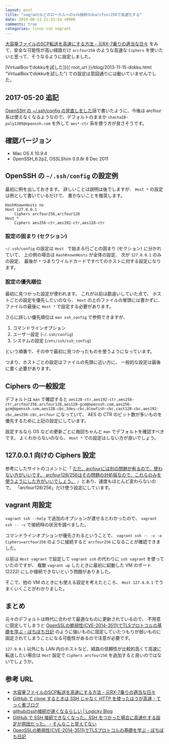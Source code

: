 ```yaml
---
layout: post
title: "vagrantなどのローカルへのssh接続のみarcfour256で高速化する"
date: 2014-08-11 21:53:54 +0900
comments: true
categories: linux ssh vagrant
---
```

[大容量ファイルのSCP転送を高速にする方法 - 元RX-7乗りの適当な日々](http://d.hatena.ne.jp/rx7/20101025/p1 "大容量ファイルのSCP転送を高速にする方法 - 元RX-7乗りの適当な日々")
をみて、安全な可能性が高い経路だけ `arcfour256` のような高速な `Ciphers` を使いたいと思って、そうなるように設定しました。

[VirtualBoxでdokkuを試した]({{ root_url }}/blog/2013-11-15-dokku.html "VirtualBoxでdokkuを試した")
での設定は意図通りには動いていませんでした。

<!--more-->

## 2017-05-20 追記

[OpenSSH の ~/.ssh/config の見直しをした](/blog/2017-05-20-openssh-config.html)話で書いたように、今後は arcfour 系は使えなくなるようなので、デフォルトのままか `chacha20-poly1305@openssh.com` を外して `aes*-ctr` 系を使う方が良さそうです。

## 確認バージョン

- Mac OS X 10.9.4
- OpenSSH_6.2p2, OSSLShim 0.9.8r 8 Dec 2011

## OpenSSH の `~/.ssh/config` の設定例

最初に例を出しておきます。
詳しいことは説明は後でしますが、
`Host *` の設定は例として書いているだけで、
書かないことを推奨します。

```text ~/.ssh/config
HashKnownHosts no
Host 127.0.0.1
	Ciphers arcfour256,arcfour128
Host *
	Ciphers aes256-ctr,aes192-ctr,aes128-ctr
```

### 設定の固まり (セクション)

`~/.ssh/config` の設定は `Host ` で始まる行ごとの固まり (セクション) に分かれていて、
上の例の場合は `HashKnownHosts` が全体の設定、
次が `127.0.0.1` のみの設定、
最後が `*` つまりワイルドカードですべてのホストに対する設定になります。

### 設定の優先順位

最初に見つかった設定が使われます。
これが以前は勘違いしていた点で、
ホストごとの設定を優先したいのなら、
`Host` の上のファイルの冒頭には書かずに、
ファイルの最後に `Host *` で設定する必要があります。

さらに詳しい優先順位は `man ssh_config` で参照できますが、

1. コマンドラインオプション
2. ユーザー設定 (`~/.ssh/config`)
3. システムの設定 (`/etc/ssh/ssh_config`)

という順番で、その中で最初に見つかったものを使うようになっています。

つまり、ホストごとの設定はファイルの先頭に近い方に、
一般的な設定は最後に書く必要があります。

## Ciphers の一般設定

デフォルトは `man` で確認すると
`aes128-ctr,aes192-ctr,aes256-ctr,arcfour256,arcfour128,aes128-gcm@openssh.com,aes256-gcm@openssh.com,aes128-cbc,3des-cbc,blowfish-cbc,cast128-cbc,aes192-cbc,aes256-cbc,arcfour`
になっていて、
AES の CTR のビット数が多いものを優先するために上記の設定にしています。

設定するなら OS などの更新ごとに毎回ちゃんと `man` でデフォルトを確認すべきです。
よくわからないのなら、
`Host *` での設定はしない方が良いでしょう。

## 127.0.0.1 向けの Ciphers 設定

参考にしたサイトのコメントに「
[ただ、arcfourには別の問題が有るので、使わない方がいいです。 arcfour128/256はその問題の対処版なので、これらのみを使うようにした方がいいでしょう。](http://d.hatena.ne.jp/rx7/20101025/p1#c1291741909 "ただ、arcfourには別の問題が有るので、使わない方がいいです。 arcfour128/256はその問題の対処版なので、これらのみを使うようにした方がいいでしょう。")
」とあり、速度もほとんど変わらないので、
「arcfour128/256」だけ使う設定にしています。

## vagrant 用設定

`vagrant ssh --help` で追加のオプションが渡せるとわかったので、
`vagrant ssh -- -v` で接続時の状況を調べました。

コマンドラインオプションが優先されるということで、
`vagrant ssh -- -v -o Ciphers=arcfour256`
のように接続すると `arcfour256` になることが確認できました。

以前は `Host vagrant` で設定して `vagrant ssh` の代わりに `ssh vagrant` を使っていたのですが、
複数 `vagrant up` したときに最初に起動した VM のポート (2222) にしか接続できないという問題がありました。

そこで、他の VM のときにも使える設定を考えたところ、
`Host 127.0.0.1` でうまくいくことがわかりました。

## まとめ

元々のデフォルトは時代に合わせて最適なものに更新されているので、
不用意に固定してしまうと
[OpenSSLの脆弱性(CVE-2014-3511)でTLSプロトコルの基礎を学ぶ - ぼちぼち日記](http://d.hatena.ne.jp/jovi0608/20140808/1407483168 "OpenSSLの脆弱性(CVE-2014-3511)でTLSプロトコルの基礎を学ぶ - ぼちぼち日記")
のように強いものに固定していたつもりが弱いものに固定されてしまうことになる可能性があるので注意が必要です。

`127.0.0.1` 以外にも LAN 内のホストなど、経路の信頼性が比較的高くて高速に転送したい場合は `Host` 設定で `Ciphers arcfour256` を追加すると良いのではないでしょうか。

## 参考 URL

- [大容量ファイルのSCP転送を高速にする方法 - 元RX-7乗りの適当な日々](http://d.hatena.ne.jp/rx7/20101025/p1 "大容量ファイルのSCP転送を高速にする方法 - 元RX-7乗りの適当な日々")
- [GitHub で clone するときは SSH じゃなく HTTP を使ったほうが高速 - てっく煮ブログ](http://tech.nitoyon.com/ja/blog/2013/01/11/github-clone-http/ "GitHub で clone するときは SSH じゃなく HTTP を使ったほうが高速 - てっく煮ブログ")
- [githubのssh接続が速くなるらしい | Logicky Blog](http://endoyuta.com/2014/03/12/github%E3%81%AEssh%E6%8E%A5%E7%B6%9A%E3%81%8C%E9%80%9F%E3%81%8F%E3%81%AA%E3%82%8B%E3%82%89%E3%81%97%E3%81%84/ "githubのssh接続が速くなるらしい | Logicky Blog")
- [GitHub で SSH 接続できなくなった。SSH をつかった場合に高速化する設定が原因だった。 - そんなこと覚えてない](http://blog.eiel.info/blog/2013/11/09/no-mathcing-cipher-found-on-github/ "GitHub で SSH 接続できなくなった。SSH をつかった場合に高速化する設定が原因だった。 - そんなこと覚えてない")
- [OpenSSLの脆弱性(CVE-2014-3511)でTLSプロトコルの基礎を学ぶ - ぼちぼち日記](http://d.hatena.ne.jp/jovi0608/20140808/1407483168 "OpenSSLの脆弱性(CVE-2014-3511)でTLSプロトコルの基礎を学ぶ - ぼちぼち日記")
